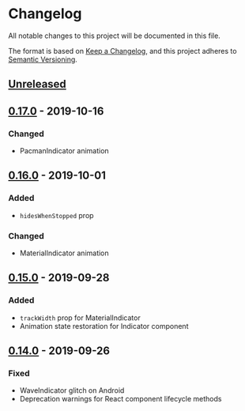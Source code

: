 # Changelog

All notable changes to this project will be documented in this file.

The format is based on [Keep a Changelog](https://keepachangelog.com/en/1.0.0),
and this project adheres to [Semantic Versioning](https://semver.org/spec/v2.0.0.html).

## [Unreleased]

## [0.17.0] - 2019-10-16

### Changed

- PacmanIndicator animation

## [0.16.0] - 2019-10-01

### Added

- `hidesWhenStopped` prop

### Changed

- MaterialIndicator animation

## [0.15.0] - 2019-09-28

### Added

- `trackWidth` prop for MaterialIndicator
- Animation state restoration for Indicator component

## [0.14.0] - 2019-09-26

### Fixed

- WaveIndicator glitch on Android
- Deprecation warnings for React component lifecycle methods

[Unreleased]: https://github.com/n4kz/react-native-indicators/compare/0.17.0...HEAD
[0.17.0]: https://github.com/n4kz/react-native-indicators/compare/0.16.0...0.17.0
[0.16.0]: https://github.com/n4kz/react-native-indicators/compare/0.15.0...0.16.0
[0.15.0]: https://github.com/n4kz/react-native-indicators/compare/0.14.0...0.15.0
[0.14.0]: https://github.com/n4kz/react-native-indicators/compare/0.13.0...0.14.0
